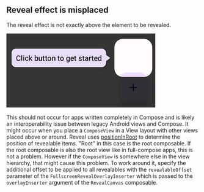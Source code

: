 ## Reveal effect is misplaced

The reveal effect is not exactly above the element to be revealed.

![Misplaced](./assets/faq_misplaced.png)

This should not occur for apps written completely in Compose and is likely an interoperability issue
between legacy Android views and Compose. It might occur when you place a `ComposeView` in a View
layout with other views placed above or around. Reveal
uses [positionInRoot](https://developer.android.com/reference/kotlin/androidx/compose/ui/layout/LayoutCoordinates#(androidx.compose.ui.layout.LayoutCoordinates).positionInRoot())
to determine the position of revealable items. "Root" in this case is the root composable. If the
root composable is also the root view like in full-compose apps, this is not a problem. However
if the `ComposeView` is somewhere else in the view hierarchy, that might cause this problem. To
work around it, specify the additional offset to be applied to all revealables with the
`revealableOffset` parameter of the `FullscreenRevealOverlayInserter` which is passed to the
`overlayInserter` argument of the `RevealCanvas` composable.
